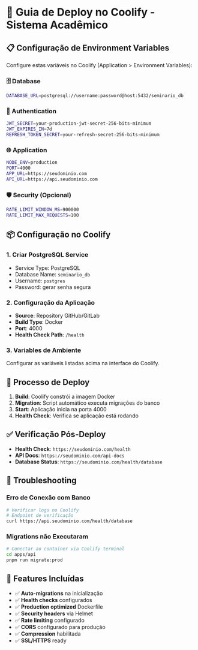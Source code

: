 # 🚀 Guia de Deploy no Coolify - Sistema Acadêmico

## 📋 Configuração de Environment Variables

Configure estas variáveis no Coolify (Application > Environment Variables):

### 🗄️ Database
```bash
DATABASE_URL=postgresql://username:password@host:5432/seminario_db
```

### 🔐 Authentication
```bash
JWT_SECRET=your-production-jwt-secret-256-bits-minimum
JWT_EXPIRES_IN=7d
REFRESH_TOKEN_SECRET=your-refresh-secret-256-bits-minimum
```

### 🌐 Application
```bash
NODE_ENV=production
PORT=4000
APP_URL=https://seudominio.com
API_URL=https://api.seudominio.com
```

### 🛡️ Security (Opcional)
```bash
RATE_LIMIT_WINDOW_MS=900000
RATE_LIMIT_MAX_REQUESTS=100
```

## 📦 Configuração no Coolify

### 1. Criar PostgreSQL Service
- Service Type: PostgreSQL
- Database Name: `seminario_db` 
- Username: `postgres`
- Password: gerar senha segura

### 2. Configuração da Aplicação
- **Source**: Repository GitHub/GitLab
- **Build Type**: Docker
- **Port**: 4000
- **Health Check Path**: `/health`

### 3. Variables de Ambiente
Configurar as variáveis listadas acima na interface do Coolify.

## 🔄 Processo de Deploy

1. **Build**: Coolify constrói a imagem Docker
2. **Migration**: Script automático executa migrações do banco
3. **Start**: Aplicação inicia na porta 4000
4. **Health Check**: Verifica se aplicação está rodando

## ✅ Verificação Pós-Deploy

- **Health Check**: `https://seudominio.com/health`
- **API Docs**: `https://seudominio.com/api-docs`
- **Database Status**: `https://seudominio.com/health/database`

## 🐛 Troubleshooting

### Erro de Conexão com Banco
```bash
# Verificar logs no Coolify
# Endpoint de verificação
curl https://api.seudominio.com/health/database
```

### Migrations não Executaram
```bash
# Conectar ao container via Coolify terminal
cd apps/api
pnpm run migrate:prod
```

## 🎯 Features Incluídas

- ✅ **Auto-migrations** na inicialização
- ✅ **Health checks** configurados  
- ✅ **Production optimized** Dockerfile
- ✅ **Security headers** via Helmet
- ✅ **Rate limiting** configurado
- ✅ **CORS** configurado para produção
- ✅ **Compression** habilitada
- ✅ **SSL/HTTPS** ready
